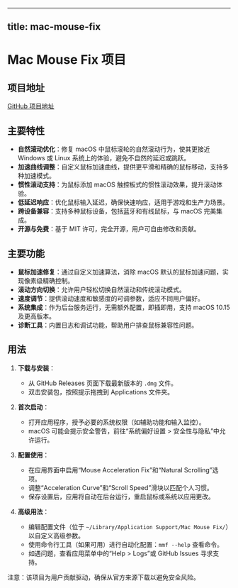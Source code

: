 
---
title: mac-mouse-fix
---

# Mac Mouse Fix 项目

## 项目地址
[GitHub 项目地址](https://github.com/noah-nuebling/mac-mouse-fix)

## 主要特性
- **自然滚动优化**：修复 macOS 中鼠标滚轮的自然滚动行为，使其更接近 Windows 或 Linux 系统上的体验，避免不自然的延迟或跳跃。
- **加速曲线调整**：自定义鼠标加速曲线，提供更平滑和精确的鼠标移动，支持多种加速模式。
- **惯性滚动支持**：为鼠标添加 macOS 触控板式的惯性滚动效果，提升滚动体验。
- **低延迟响应**：优化鼠标输入延迟，确保快速响应，适用于游戏和生产力场景。
- **跨设备兼容**：支持多种鼠标设备，包括蓝牙和有线鼠标，与 macOS 完美集成。
- **开源与免费**：基于 MIT 许可，完全开源，用户可自由修改和贡献。

## 主要功能
- **鼠标加速修复**：通过自定义加速算法，消除 macOS 默认的鼠标加速问题，实现像素级精确控制。
- **滚动方向切换**：允许用户轻松切换自然滚动和传统滚动模式。
- **速度调节**：提供滚动速度和敏感度的可调参数，适应不同用户偏好。
- **系统集成**：作为后台服务运行，无需额外配置，即插即用，支持 macOS 10.15 及更高版本。
- **诊断工具**：内置日志和调试功能，帮助用户排查鼠标兼容性问题。

## 用法
1. **下载与安装**：
   - 从 GitHub Releases 页面下载最新版本的 `.dmg` 文件。
   - 双击安装包，按照提示拖拽到 Applications 文件夹。

2. **首次启动**：
   - 打开应用程序，授予必要的系统权限（如辅助功能和输入监控）。
   - macOS 可能会提示安全警告，前往“系统偏好设置 > 安全性与隐私”中允许运行。

3. **配置使用**：
   - 在应用界面中启用“Mouse Acceleration Fix”和“Natural Scrolling”选项。
   - 调整“Acceleration Curve”和“Scroll Speed”滑块以匹配个人习惯。
   - 保存设置后，应用将自动在后台运行，重启鼠标或系统以应用更改。

4. **高级用法**：
   - 编辑配置文件（位于 `~/Library/Application Support/Mac Mouse Fix/`）以自定义高级参数。
   - 使用命令行工具（如果可用）进行自动化配置：`mmf --help` 查看命令。
   - 如遇问题，查看应用菜单中的“Help > Logs”或 GitHub Issues 寻求支持。

注意：该项目为用户贡献驱动，确保从官方来源下载以避免安全风险。